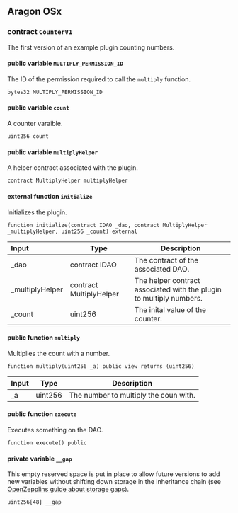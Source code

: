 ## Aragon OSx

###  contract `CounterV1`

The first version of an example plugin counting numbers.

#### public variable `MULTIPLY_PERMISSION_ID`

The ID of the permission required to call the `multiply` function.

```solidity
bytes32 MULTIPLY_PERMISSION_ID 
```

#### public variable `count`

A counter varaible.

```solidity
uint256 count 
```

#### public variable `multiplyHelper`

A helper contract associated with the plugin.

```solidity
contract MultiplyHelper multiplyHelper 
```

#### external function `initialize`

Initializes the plugin.

```solidity
function initialize(contract IDAO _dao, contract MultiplyHelper _multiplyHelper, uint256 _count) external 
```

| Input | Type | Description |
|:----- | ---- | ----------- |
| _dao | contract IDAO | The contract of the associated DAO. |
| _multiplyHelper | contract MultiplyHelper | The helper contract associated with the plugin to multiply numbers. |
| _count | uint256 | The inital value of the counter. |

#### public function `multiply`

Multiplies the count with a number.

```solidity
function multiply(uint256 _a) public view returns (uint256) 
```

| Input | Type | Description |
|:----- | ---- | ----------- |
| _a | uint256 | The number to multiply the coun with. |

#### public function `execute`

Executes something on the DAO.

```solidity
function execute() public 
```

#### private variable `__gap`

This empty reserved space is put in place to allow future versions to add new variables without shifting down storage in the inheritance chain (see [OpenZepplins guide about storage gaps](https://docs.openzeppelin.com/contracts/4.x/upgradeable#storage_gaps)).

```solidity
uint256[48] __gap 
```

